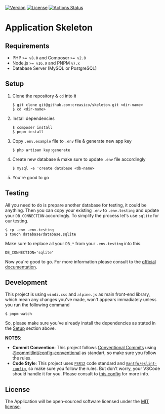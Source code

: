 [![Version](https://img.shields.io/packagist/v/creasi/laravel-project?style=flat-square)](https://packagist.org/packages/creasi/laravel-project)
[![License](https://img.shields.io/packagist/l/creasi/laravel-project?style=flat-square)](https://github.com/creasico/laravel-project/blob/master/LICENSE)
[![Actions Status](https://img.shields.io/github/workflow/status/creasico/laravel-project/Code%20Quality/master?style=flat-square&logo=github-actions)](https://github.com/creasico/laravel-project/actions)

# Application Skeleton

## Requirements

- PHP `>= v8.0` and Composer `>= v2.0`
- Node.js `>= v16.0` and PNPM `v7.x`
- Database Server (MySQL or PostgreSQL)

## Setup

1. Clone the repository & `cd` into it
   ```shell
   $ git clone git@github.com:creasico/skeleton.git <dir-name>
   $ cd <dir-name>
   ```
2. Install dependencies
   ```shell
   $ composer install
   $ pnpm install
   ```
3. Copy `.env.example` file to `.env` file & generate new app key
   ```shell
   $ php artisan key:generate
   ```
4. Create new database & make sure to update `.env` file accordingly
   ```shell
   $ mysql -e 'create database <db-name>
   ```
5. You're good to go

## Testing

All you need to do is prepare another database for testing, it could be anything. Then you can copy your existing `.env` to `.env.testing` and update your `DB_CONNECTION` accordingly. To simplify the process let's use `sqlite` for our testing.

```shell
$ cp .env .env.testing
$ touch database/database.sqlite
```

Make sure to replace all your `DB_*` from your `.env.testing` into this

```shell
DB_CONNECTION='sqlite'
```

Now you're good to go. For more information please consult to the [official documentation](https://laravel.com/docs/9.x/testing#environment).

## Development

This project is using `windi.css` and `alpine.js` as main front-end library, which mean any changes you've made, won't appears immadiately unless you run the following command
```shell
$ pnpm watch
```

So, please make sure you've already install the dependencies as stated in the [Setup](#setup) section above.

**NOTES**:
- **Commit Convention**: This project follows [Conventional Commits](https://www.conventionalcommits.org/en/v1.0.0/) using [@commitlint/config-conventional](https://github.com/conventional-changelog/commitlint/tree/master/@commitlint/config-conventional) as standart, so make sure you follow the rules.
- **Code Style**: This project uses [`PSR12`](https://www.php-fig.org/psr/psr-12/) code standard and [`@antfu/eslint-config`](https://github.com/antfu/eslint-config), so make sure you follow the rules. But don't worry, your VSCode should handle it for you. Please consult to [this config](.vscode/settings.json) for more info.

## License

The Application will be open-sourced software licensed under the [MIT license](https://opensource.org/licenses/MIT).
